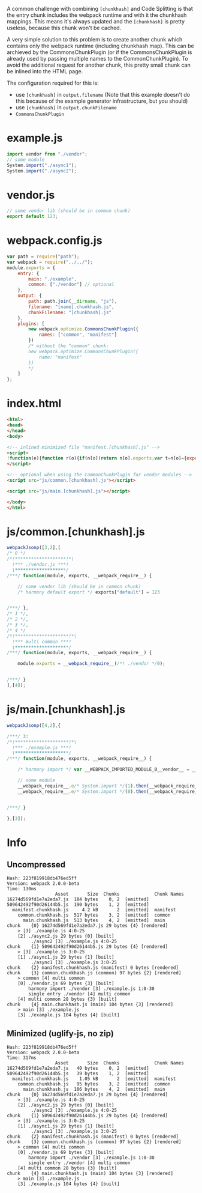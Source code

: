 A common challenge with combining `[chunkhash]` and Code Splitting is that the entry chunk includes the webpack runtime and with it the chunkhash mappings. This means it's always updated and the `[chunkhash]` is pretty useless, because this chunk won't be cached.

A very simple solution to this problem is to create another chunk which contains only the webpack runtime (including chunkhash map). This can be archieved by the CommonsChunkPlugin (or if the CommonsChunkPlugin is already used by passing multiple names to the CommonChunkPlugin). To avoid the additional request for another chunk, this pretty small chunk can be inlined into the HTML page.

The configuration required for this is:

* use `[chunkhash]` in `output.filename` (Note that this example doesn't do this because of the example generator infrastructure, but you should)
* use `[chunkhash]` in `output.chunkFilename`
* `CommonsChunkPlugin`

# example.js

``` javascript
import vendor from "./vendor";
// some module
System.import("./async1");
System.import("./async2");
```

# vendor.js

``` javascript
// some vendor lib (should be in common chunk)
export default 123;
```

# webpack.config.js

``` javascript
var path = require("path");
var webpack = require("../../");
module.exports = {
	entry: {
		main: "./example",
		common: ["./vendor"] // optional
	},
	output: {
		path: path.join(__dirname, "js"),
		filename: "[name].chunkhash.js",
		chunkFilename: "[chunkhash].js"
	},
	plugins: [
		new webpack.optimize.CommonsChunkPlugin({
			names: ["common", "manifest"]
		})
		/* without the "common" chunk:
		new webpack.optimize.CommonsChunkPlugin({
			name: "manifest"
		})
		*/
	]
};
```

# index.html

``` html
<html>
<head>
</head>
<body>

<!-- inlined minimized file "manifest.[chunkhash].js" -->
<script>
!function(e){function r(o){if(n[o])return n[o].exports;var t=n[o]={exports:{},id:o,loaded:!1};return e[o].call(t.exports,t,t.exports,r),t.loaded=!0,t.exports}var o=window.webpackJsonp;window.webpackJsonp=function(n,a,i){for(var d,c,f=0,u=[];f<n.length;f++)c=n[f],t[c]&&u.push(t[c][0]),t[c]=0;for(d in a)e[d]=a[d];for(o&&o(n,a);u.length;)u.shift()();return i+1?r(i):void 0};var n={},t={2:0};r.e=function(e){function o(){a.onerror=a.onload=null,clearTimeout(i);var r=t[e];0!==r&&(r&&r[1](new Error("Loading chunk "+e+" failed.")),t[e]=void 0)}if(0===t[e])return Promise.resolve();if(t[e])return t[e][2];var n=document.getElementsByTagName("head")[0],a=document.createElement("script");a.type="text/javascript",a.charset="utf-8",a.async=!0,a.timeout=12e4,a.src=r.p+""+{0:"16274d569fd1e7a2eda7",1:"509642492f90d26144b5",3:"9876f9ef706cd5c5f139",4:"7b8badb0178210fedc90"}[e]+".js";var i=setTimeout(o,12e4);a.onerror=a.onload=o,n.appendChild(a);var d=new Promise(function(r,o){t[e]=[r,o]});return t[e][2]=d},r.m=e,r.c=n,r.oe=function(e){throw e},r.p="js/"}([]);
</script>

<!-- optional when using the CommonChunkPlugin for vendor modules -->
<script src="js/common.[chunkhash].js"></script>

<script src="js/main.[chunkhash].js"></script>

</body>
</html>
```

# js/common.[chunkhash].js

``` javascript
webpackJsonp([3,2],[
/* 0 */
/*!*******************!*\
  !*** ./vendor.js ***!
  \*******************/
/***/ function(module, exports, __webpack_require__) {

	// some vendor lib (should be in common chunk)
	/* harmony default export */ exports["default"] = 123


/***/ },
/* 1 */,
/* 2 */,
/* 3 */,
/* 4 */
/*!********************!*\
  !*** multi common ***!
  \********************/
/***/ function(module, exports, __webpack_require__) {

	module.exports = __webpack_require__(/*! ./vendor */0);


/***/ }
],[4]);
```

# js/main.[chunkhash].js

``` javascript
webpackJsonp([4,2],{

/***/ 3:
/*!********************!*\
  !*** ./example.js ***!
  \********************/
/***/ function(module, exports, __webpack_require__) {

	/* harmony import */ var __WEBPACK_IMPORTED_MODULE_0__vendor__ = __webpack_require__(/*! ./vendor */ 0);

	// some module
	__webpack_require__.e/* System.import */(1).then(__webpack_require__.bind(null, /*! ./async1 */ 1));
	__webpack_require__.e/* System.import */(0).then(__webpack_require__.bind(null, /*! ./async2 */ 2));


/***/ }

},[3]);
```

# Info

## Uncompressed

```
Hash: 223f819918db476ed5ff
Version: webpack 2.0.0-beta
Time: 130ms
                  Asset       Size  Chunks             Chunk Names
16274d569fd1e7a2eda7.js  184 bytes    0, 2  [emitted]  
509642492f90d26144b5.js  190 bytes    1, 2  [emitted]  
  manifest.chunkhash.js     4.2 kB       2  [emitted]  manifest
    common.chunkhash.js  517 bytes    3, 2  [emitted]  common
      main.chunkhash.js  513 bytes    4, 2  [emitted]  main
chunk    {0} 16274d569fd1e7a2eda7.js 29 bytes {4} [rendered]
    > [3] ./example.js 4:0-25
    [2] ./async2.js 29 bytes {0} [built]
         ./async2 [3] ./example.js 4:0-25
chunk    {1} 509642492f90d26144b5.js 29 bytes {4} [rendered]
    > [3] ./example.js 3:0-25
    [1] ./async1.js 29 bytes {1} [built]
         ./async1 [3] ./example.js 3:0-25
chunk    {2} manifest.chunkhash.js (manifest) 0 bytes [rendered]
chunk    {3} common.chunkhash.js (common) 97 bytes {2} [rendered]
    > common [4] multi common 
    [0] ./vendor.js 69 bytes {3} [built]
        harmony import ./vendor [3] ./example.js 1:0-30
        single entry ./vendor [4] multi common
    [4] multi common 28 bytes {3} [built]
chunk    {4} main.chunkhash.js (main) 104 bytes {3} [rendered]
    > main [3] ./example.js 
    [3] ./example.js 104 bytes {4} [built]
```

## Minimized (uglify-js, no zip)

```
Hash: 223f819918db476ed5ff
Version: webpack 2.0.0-beta
Time: 317ms
                  Asset       Size  Chunks             Chunk Names
16274d569fd1e7a2eda7.js   40 bytes    0, 2  [emitted]  
509642492f90d26144b5.js   39 bytes    1, 2  [emitted]  
  manifest.chunkhash.js    1.05 kB       2  [emitted]  manifest
    common.chunkhash.js   95 bytes    3, 2  [emitted]  common
      main.chunkhash.js  106 bytes    4, 2  [emitted]  main
chunk    {0} 16274d569fd1e7a2eda7.js 29 bytes {4} [rendered]
    > [3] ./example.js 4:0-25
    [2] ./async2.js 29 bytes {0} [built]
         ./async2 [3] ./example.js 4:0-25
chunk    {1} 509642492f90d26144b5.js 29 bytes {4} [rendered]
    > [3] ./example.js 3:0-25
    [1] ./async1.js 29 bytes {1} [built]
         ./async1 [3] ./example.js 3:0-25
chunk    {2} manifest.chunkhash.js (manifest) 0 bytes [rendered]
chunk    {3} common.chunkhash.js (common) 97 bytes {2} [rendered]
    > common [4] multi common 
    [0] ./vendor.js 69 bytes {3} [built]
        harmony import ./vendor [3] ./example.js 1:0-30
        single entry ./vendor [4] multi common
    [4] multi common 28 bytes {3} [built]
chunk    {4} main.chunkhash.js (main) 104 bytes {3} [rendered]
    > main [3] ./example.js 
    [3] ./example.js 104 bytes {4} [built]
```